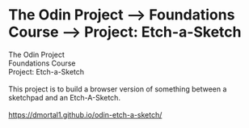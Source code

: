 # The Odin Project ⟶ Foundations Course ⟶ Project: Etch-a-Sketch
The Odin Project<br>
Foundations Course<br>
Project: Etch-a-Sketch<br>
<br>
This project is to build a browser version of something between a sketchpad and an Etch-A-Sketch.<br>
<br>
https://dmortal1.github.io/odin-etch-a-sketch/

